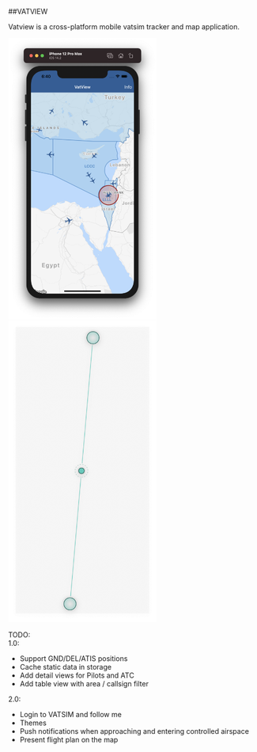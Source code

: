 ##VATVIEW

Vatview is a cross-platform mobile vatsim tracker and map application.

<img src="https://raw.githubusercontent.com/o4oren/VatView/master/assets/screenshots/screenshot2.png" width="300"/>
<img src="https://raw.githubusercontent.com/o4oren/VatView/master/assets/screenshots/screenshot4-android.png" width="300"/>

TODO: <br>
1.0:
* Support GND/DEL/ATIS positions
* Cache static data in storage
* Add detail views for Pilots and ATC
* Add table view with area / callsign filter

2.0:
* Login to VATSIM and follow me
* Themes
* Push notifications when approaching and entering controlled airspace
* Present flight plan on the map